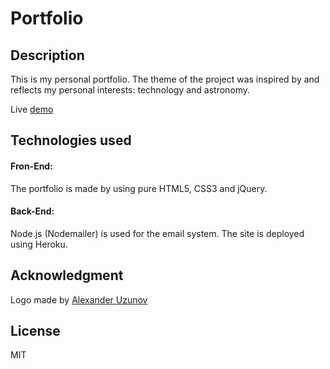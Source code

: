 # Portfolio

## Description
This is my personal portfolio. The theme of the project was inspired by and reflects my personal interests: technology and astronomy.

Live [demo](http://fornaxelit.com)

## Technologies used

#### Fron-End:
The portfolio is made by using pure HTML5, CSS3 and jQuery.

#### Back-End:
Node.js (Nodemailer) is used for the email system. 
The site is deployed using Heroku.

## Acknowledgment
Logo made by [Alexander Uzunov](https://www.instagram.com/alex.uz3311.2/)

## License
MIT
